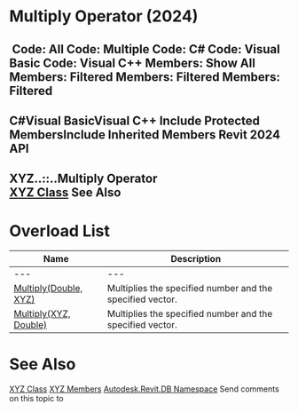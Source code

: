 # Multiply Operator (2024)

﻿
 Code: All Code: Multiple Code: C# Code: Visual Basic Code: Visual C++  Members: Show All Members: Filtered Members: Filtered Members: Filtered   
---  
C#Visual BasicVisual C++
Include Protected MembersInclude Inherited Members
Revit 2024 API  
---  
XYZ..::..Multiply Operator   
[XYZ Class](c2fd995c-95c0-58fb-f5de-f3246cbc5600.md "XYZ Class") See Also  
---  
# Overload List
| Name | Description |
| --- | --- |
| --- | --- | --- |
| [Multiply(Double, XYZ)](4fd3fab2-424f-907b-b3b9-6507eebb2e5a.md "Multiply Operator \(Double, XYZ\)") | Multiplies the specified number and the specified vector. |
| [Multiply(XYZ, Double)](f86834d9-8bc4-3f1d-0032-ca9d9d5cd5a6.md "Multiply Operator \(XYZ, Double\)") | Multiplies the specified number and the specified vector. |

# See Also
[XYZ Class](c2fd995c-95c0-58fb-f5de-f3246cbc5600.md "XYZ Class")
[XYZ Members](b9b10e41-46c7-7e9b-bbd9-b6180e328d4d.md "XYZ Members")
[Autodesk.Revit.DB Namespace](87546ba7-461b-c646-cbb1-2cb8f5bff8b2.md "Autodesk.Revit.DB Namespace")
Send comments on this topic to 